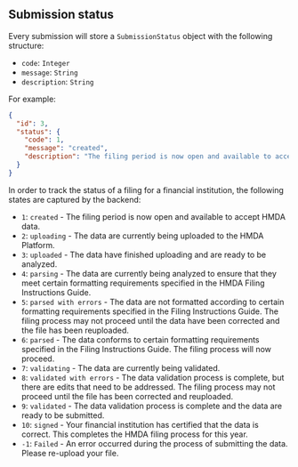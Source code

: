 ## Submission status

Every submission will store a `SubmissionStatus` object with the following structure:

* `code`: `Integer`
* `message`: `String`
* `description`: `String`

For example:

```json
{
  "id": 3,
  "status": {
    "code": 1,
    "message": "created",
    "description": "The filing period is now open and available to accept HMDA data."
  }
}
```

In order to track the status of a filing for a financial institution, the following states are captured by the backend:

* `1`: `created` - The filing period is now open and available to accept HMDA data.
* `2`: `uploading` - The data are currently being uploaded to the HMDA Platform.
* `3`: `uploaded` - The data have finished uploading and are ready to be analyzed.
* `4`: `parsing` - The data are currently being analyzed to ensure that they meet certain formatting requirements specified in the HMDA Filing Instructions Guide.
* `5`: `parsed with errors` - The data are not formatted according to certain formatting requirements specified in the Filing Instructions Guide. The filing process may not proceed until the data have been corrected and the file has been reuploaded.
* `6`: `parsed` - The data conforms to certain formatting requirements specified in the Filing Instructions Guide. The filing process will now proceed.
* `7`: `validating` - The data are currently being validated.
* `8`: `validated with errors` - The data validation process is complete, but there are edits that need to be addressed. The filing process may not proceed until the file has been corrected and reuploaded.
* `9`: `validated` - The data validation process is complete and the data are ready to be submitted.
* `10`: `signed` - Your financial institution has certified that the data is correct. This completes the HMDA filing process for this year.
* `-1`: `Failed` - An error occurred during the process of submitting the data. Please re-upload your file.
